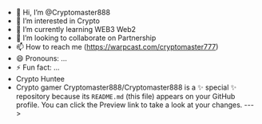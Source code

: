 - 👋 Hi, I’m @Cryptomaster888
- 👀 I’m interested in Crypto
- 🌱 I’m currently learning WEB3 Web2
- 💞️ I’m looking to collaborate on Partnership
- 📫 How to reach me (https://warpcast.com/cryptomaster777)
- 😄 Pronouns: ...
- ⚡ Fun fact: ...
- Crypto Huntee
- Crypto gamer
Cryptomaster888/Cryptomaster888 is a ✨ special ✨ repository because its `README.md` (this file) appears on your GitHub profile.
You can click the Preview link to take a look at your changes.
--->
